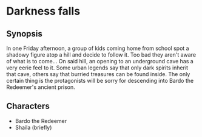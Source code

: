 # Darkness falls

## Synopsis
In one Friday afternoon, a group of kids coming home from school spot a shadowy figure atop a hill and decide to follow it. Too bad they aren't aware of what is to come...
On said hill, an opening to an underground cave has a very eerie feel to it. Some urban legends say that only dark spirits inherit that cave, others say that burried treasures can be found inside. The only certain thing is the protagonists will be sorry for descending into Bardo the Redeemer's ancient prison.

## Characters
 - Bardo the Redeemer
 - Shaila (briefly)
